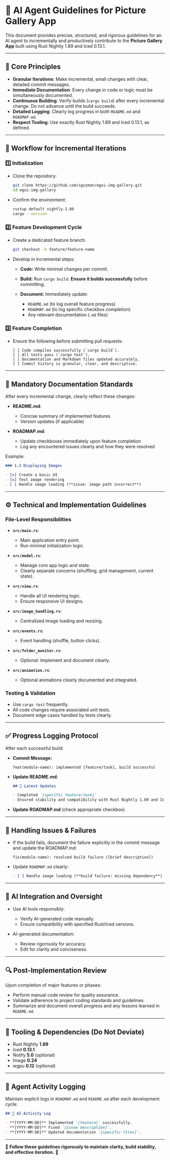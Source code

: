 # 🤖 AI Agent Guidelines for Picture Gallery App

This document provides precise, structured, and rigorous guidelines for an AI agent to incrementally and productively contribute to the **Picture Gallery App** built using Rust Nightly 1.89 and Iced 0.13.1.

---

## 🚨 Core Principles

* **Granular Iterations**: Make incremental, small changes with clear, detailed commit messages.
* **Immediate Documentation**: Every change in code or logic must be simultaneously documented.
* **Continuous Building**: Verify builds (`cargo build`) after every incremental change. Do not advance until the build succeeds.
* **Detailed Logging**: Clearly log progress in both `README.md` and `ROADMAP.md`.
* **Respect Tooling**: Use exactly Rust Nightly 1.89 and Iced 0.13.1, as defined.

---

## 🧩 Workflow for Incremental Iterations

### 1️⃣ Initialization

* Clone the repository:

  ```bash
  git clone https://github.com/sguzman/egui-img-gallery.git
  cd egui-img-gallery
  ```

* Confirm the environment:

  ```bash
  rustup default nightly-1.89
  cargo --version
  ```

### 2️⃣ Feature Development Cycle

* Create a dedicated feature branch:

  ```bash
  git checkout -b feature/feature-name
  ```

* Develop in incremental steps:

  * **Code:** Write minimal changes per commit.
  * **Build:** Run `cargo build`. **Ensure it builds successfully** before committing.
  * **Document:** Immediately update:

    * `README.md` (to log overall feature progress)
    * `ROADMAP.md` (to log specific checkbox completion)
    * Any relevant documentation (`.md` files)

### 3️⃣ Feature Completion

* Ensure the following before submitting pull requests:

  ```
  [ ] Code compiles successfully (`cargo build`).
  [ ] All tests pass (`cargo test`).
  [ ] Documentation and Markdown files updated accurately.
  [ ] Commit history is granular, clear, and descriptive.
  ```

---

## 📑 Mandatory Documentation Standards

After every incremental change, clearly reflect these changes:

* **README.md**:

  * Concise summary of implemented features
  * Version updates (if applicable)

* **ROADMAP.md**:

  * Update checkboxes immediately upon feature completion
  * Log any encountered issues clearly and how they were resolved

Example:

```markdown
### 1.2 Displaying Images

- [x] Create a basic UI
- [x] Test image rendering
- [ ] Handle image loading (**issue: image path incorrect**)
```

---

## ⚙️ Technical and Implementation Guidelines

### **File-Level Responsibilities**

* **`src/main.rs`**:

  * Main application entry point.
  * Run minimal initialization logic.

* **`src/model.rs`**:

  * Manage core app logic and state.
  * Clearly separate concerns (shuffling, grid management, current state).

* **`src/view.rs`**:

  * Handle all UI rendering logic.
  * Ensure responsive UI designs.

* **`src/image_handling.rs`**:

  * Centralized image loading and resizing.

* **`src/events.rs`**:

  * Event handling (shuffle, button clicks).

* **`src/folder_monitor.rs`**:

  * Optional: Implement and document clearly.

* **`src/animation.rs`**:

  * Optional animations clearly documented and integrated.

### **Testing & Validation**

* Use `cargo test` frequently.
* All code changes require associated unit tests.
* Document edge cases handled by tests clearly.

---

## ✅ Progress Logging Protocol

After each successful build:

* **Commit Message:**

  ```
  feat(module-name): implemented [feature/task], build successful
  ```

* **Update README.md**:

  ```markdown
  ## 🚀 Latest Updates

  - Completed `[specific feature/task]`
  - Ensured stability and compatibility with Rust Nightly 1.89 and Iced 0.13.1
  ```

* **Update ROADMAP.md** (check appropriate checkbox).

---

## 📌 Handling Issues & Failures

* If the build fails, document the failure explicitly in the commit message and update the ROADMAP.md:

  ```
  fix(module-name): resolved build failure ([brief description])
  ```
* Update `ROADMAP.md` clearly:

  ```markdown
  - [ ] Handle image loading (**build failure: missing dependency**)
  ```

---

## 🤖 AI Integration and Oversight

* Use AI tools responsibly:

  * Verify AI-generated code manually.
  * Ensure compatibility with specified Rust/Iced versions.

* AI-generated documentation:

  * Review rigorously for accuracy.
  * Edit for clarity and conciseness.

---

## 🔍 Post-Implementation Review

Upon completion of major features or phases:

* Perform manual code review for quality assurance.
* Validate adherence to project coding standards and guidelines.
* Summarize and document overall progress and any lessons learned in `README.md`.

---

## 🚨 Tooling & Dependencies (Do Not Deviate)

* Rust Nightly **1.89**
* Iced **0.13.1**
* Notify **5.0** (optional)
* Image **0.24**
* wgpu **0.12** (optional)

---

## 📅 Agent Activity Logging

Maintain explicit logs in `ROADMAP.md` and `README.md` after each development cycle:

```markdown
## 📝 AI Activity Log

- **[YYYY-MM-DD]** Implemented `[feature]` successfully.
- **[YYYY-MM-DD]** Fixed `[issue description]`.
- **[YYYY-MM-DD]** Updated documentation `[specific files]`.
```

---

🎯 **Follow these guidelines rigorously to maintain clarity, build stability, and effective iteration.** 🎯

